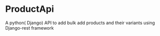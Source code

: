 # ProductApi
A python( Django) API to add bulk add products and their variants using Django-rest framework
